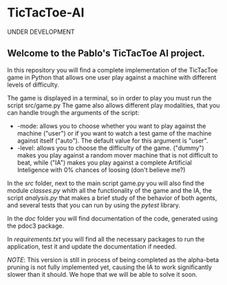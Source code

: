 # TicTacToe-AI

UNDER DEVELOPMENT

## Welcome to the Pablo's TicTacToe AI project.
In this repository you will find a complete implementation of the TicTacToe game in Python that allows one user play against a machine with different levels of difficulty.

The game is displayed in a terminal, so in order to play you must run the script src/game.py
The game also allows different play modalities, that you can handle trough the arguments of the script:
- -mode: allows you to choose whether you want to play against the machine ("user") or if you want to watch a test game of the machine against itself ("auto").
The default value for this argument is "user".
- -level: allows you to choose the difficulty of the game. ("dummy") makes you play against a random mover machine that is not difficult to beat, while ("IA") makes you play against a complete Artificial Inteligence with 0% chances of loosing (don't believe me?)

In the *src* folder, next to the main script game.py you will also find the module _classes.py_ whith all the functionality of the game and the IA, the script _analysis.py_ that makes a brief study of the behavior of both agents, and several tests that you can run by using the _pytest_ library.

In the *doc* folder you will find documentation of the code, generated using the pdoc3 package.

In _requirements.txt_ you will find all the necessary packages to run the application, test it and update the documentation if needed.

*NOTE*: This version is still in process of being completed as the alpha-beta pruning is not fully implemented yet, causing the IA to work significantly slower than it should. We hope that we will be able to solve it soon.
